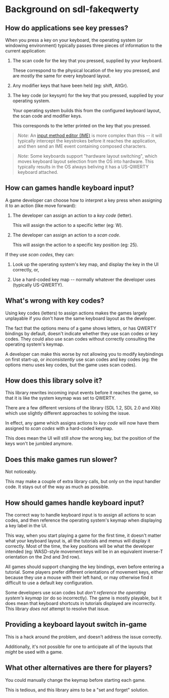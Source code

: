 # Background on sdl-fakeqwerty

## How do applications see key presses?

When you press a key on your keyboard, the operating system (or windowing environment) typically passes three pieces of information to the current application:

1. The scan code for the key that you pressed, supplied by your keyboard.

   These correspond to the physical location of the key you pressed, and are mostly the same for every keyboard layout.

2. Any modifier keys that have been held (eg: shift, AltGr).

3. The key code (or keysym) for the key that you pressed, supplied by your operating system.

   Your operating system builds this from the configured keyboard layout, the scan code and modifier keys.

   This corresponds to the letter printed on the key that you pressed.

> _Note:_ An [input method editor (IME)](https://en.wikipedia.org/wiki/Input_method) is more complex than this -- it will typically intercept the keystrokes before it reaches the application, and then send an IME event containing composed characters.

> _Note:_ Some keyboards support "hardware layout switching", which moves keyboard layout selection from the OS into hardware. This typically results in the OS always beliving it has a US-QWERTY keyboard attached.

## How can games handle keyboard input?

A game developer can choose how to interpret a key press when assigning it to an action (like move forward):

1. The developer can assign an action to a _key code_ (letter).

   This will assign the action to a specific letter (eg: W).

2. The developer can assign an action to a _scan code_.

   This will assign the action to a specific key position (eg: 25).

If they use _scan codes_, they can:

1. Look up the operating system's key map, and display the key in the UI correctly, or,

2. Use a hard-coded key map -- normally whatever the developer uses (typically US-QWERTY).

## What's wrong with key codes?

Using key codes (letters) to assign actions makes the games largely unplayable if you don't have the same keyboard layout as the developer.

The fact that the options menu of a game shows letters, or has QWERTY bindings by default, doesn't indicate whether they use scan codes or key codes.  They could also use scan codes without correctly consulting the operating system's keymap.

A developer can make this worse by not allowing you to modify keybindings on first start-up, or _inconsistently_ use scan codes and key codes (eg: the options menu uses key codes, but the game uses scan codes).

## How does this library solve it?

This library rewrites incoming input events before it reaches the game, so that it is like the system keymap was set to QWERTY.

There are a few different versions of the library (SDL 1.2, SDL 2.0 and Xlib) which use slightly different approaches to solving the issue.

In effect, any game which assigns actions to _key code_ will now have them assigned to _scan codes_ with a hard-coded keymap.

This does mean the UI will still _show_ the wrong key, but the position of the keys won't be jumbled anymore.

## Does this make games run slower?

Not noticeably.

This may make a couple of extra library calls, but only on the input handler code. It stays out of the way as much as possible.

## How should games handle keyboard input?

The correct way to handle keyboard input is to assign all actions to scan codes, and then reference the operating system's keymap when displaying a key label in the UI.

This way, when you start playing a game for the first time, it doesn't matter what your keyboard layout is, all the tutorials and menus will display it correctly.  Most of the time, the key positions will be what the developer intended (eg: WASD-style movement keys will be in an equivalent inverse-T orientation on the 2nd and 3rd row).

All games should support changing the key bindings, even before entering a tutorial.  Some players prefer different orientations of movement keys, either because they use a mouse with their left hand, or may otherwise find it difficult to use a default key configuration.

Some developers use scan codes but _don't reference the operating system's keymap_ (or do so incorrectly).  The game is mostly playable, but it does mean that keyboard shortcuts in tutorials displayed are incorrectly.  This library _does not_ attempt to resolve that issue.

## Providing a keyboard layout switch in-game

This is a hack around the problem, and doesn't address the issue correctly.

Additionally, it's not possible for one to anticipate all of the layouts that _might_ be used with a game.

## What other alternatives are there for players?

You could manually change the keymap before starting each game.

This is tedious, and this library aims to be a "set and forget" solution.

